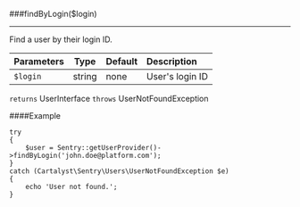 <a id="findByLogin"></a>
###findByLogin($login)

----------

Find a user by their login ID.

Parameters                   | Type            | Default       | Description
:--------------------------- | :-------------: | :------------ | :--------------
`$login`                     | string          | none          | User's login ID

`returns` UserInterface
`throws`  UserNotFoundException

####Example

	try
	{
		$user = Sentry::getUserProvider()->findByLogin('john.doe@platform.com');
	}
	catch (Cartalyst\Sentry\Users\UserNotFoundException $e)
	{
		echo 'User not found.';
	}